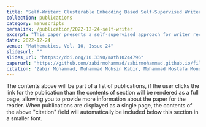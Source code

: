 ```yaml
---
title: "Self-Writer: Clusterable Embedding Based Self-Supervised Writer Recognition from Unlabeled Data"
collection: publications
category: manuscripts
permalink: /publication/2022-12-24-self-writer
excerpt: "This paper presents a self-supervised approach for writer recognition using clusterable embeddings."
date: 2022-12-24
venue: "Mathematics, Vol. 10, Issue 24"
slidesurl: ""
slides_url: "https://doi.org/10.3390/math10244796"
paperurl: "https://github.com/zabirmohammad/zabirmohammad.github.io/files/Self-Writer.pdf"
citation: 'Zabir Mohammad, Muhammad Mohsin Kabir, Muhammad Mostafa Monowar. (2022). "Self-Writer: Clusterable Embedding Based Self-Supervised Writer Recognition from Unlabeled Data." <i>Mathematics</i>.'
---
```


The contents above will be part of a list of publications, if the user clicks the link for the publication than the contents of section will be rendered as a full page, allowing you to provide more information about the paper for the reader. When publications are displayed as a single page, the contents of the above "citation" field will automatically be included below this section in a smaller font.
